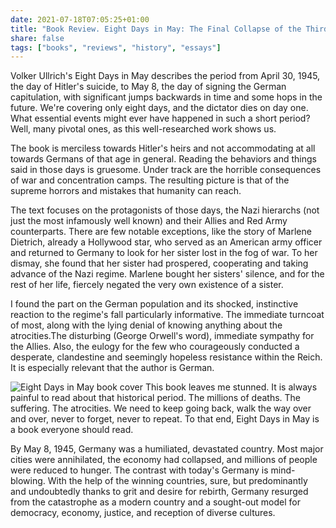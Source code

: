 ```yaml
---
date: 2021-07-18T07:05:25+01:00
title: "Book Review. Eight Days in May: The Final Collapse of the Third Reich"
share: false
tags: ["books", "reviews", "history", "essays"]
---
```

Volker Ullrich's Eight Days in May describes the period from April 30, 1945,
the day of Hitler's suicide, to May 8, the day of signing the German
capitulation, with significant jumps backwards in time and some hops in the
future. We're covering only eight days, and the dictator dies on day one. What
essential events might ever have happened in such a short period? Well, many
pivotal ones, as this well-researched work shows us.

The book is merciless towards Hitler's heirs and not accommodating at all
towards Germans of that age in general. Reading the behaviors and things said
in those days is gruesome. Under track are the horrible consequences of war and
concentration camps. The resulting picture is that of the supreme horrors and
mistakes that humanity can reach.

The text focuses on the protagonists of those days, the Nazi hierarchs (not
just the most infamously well known) and their Allies and Red Army
counterparts. There are few notable exceptions, like the story of Marlene
Dietrich, already a Hollywood star, who served as an American army officer and
returned to Germany to look for her sister lost in the fog of war. To her
dismay, she found that her sister had prospered, cooperating and taking advance
of the Nazi regime. Marlene bought her sisters' silence, and for the rest of
her life, fiercely negated the very own existence of a sister.

I found the part on the German population and its shocked, instinctive reaction
to the regime's fall particularly informative. The immediate turncoat of most,
along with the lying denial of knowing anything about the atrocities.The
disturbing (George Orwell's word), immediate sympathy for the Allies. Also, the
eulogy for the few who courageously conducted a desperate, clandestine and
seemingly hopeless resistance within the Reich. It is especially relevant that
the author is German.

![Eight Days in May book cover](/images/eight-days-in-may.jpg#right)
This book leaves me stunned. It is always painful to read about that historical
period. The millions of deaths. The suffering. The atrocities. We need to keep
going back, walk the way over and over, never to forget, never to repeat. To
that end, Eight Days in May is a book everyone should read.

By May 8, 1945, Germany was a humiliated, devastated country. Most major cities
were annihilated, the economy had collapsed, and millions of people were
reduced to hunger. The contrast with today's Germany is mind-blowing. With the
help of the winning countries, sure, but predominantly and undoubtedly thanks
to grit and desire for rebirth, Germany resurged from the catastrophe as
a modern country and a sought-out model for democracy, economy, justice, and
reception of diverse cultures. 



 [rss]: https://nicolaiarocci.com/index.xml
 [tw]: http://twitter.com/nicolaiarocci
 [nl]: https://buttondown.email/nicolaiarocci
